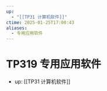 ```yaml
---
up:
  - "[[TP31 计算机软件]]"
ctime: 2025-01-25T17:00:43
aliases:
  - 专用应用软件
---
```


# TP319 专用应用软件

- up: [[TP31 计算机软件]]
